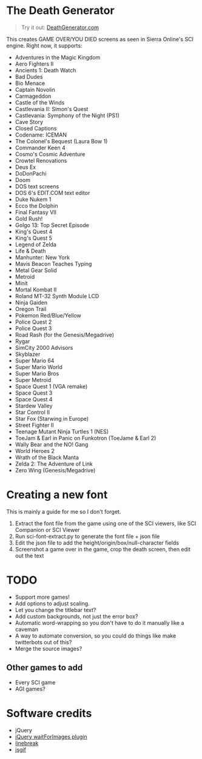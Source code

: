 The Death Generator
=============================

> Try it out: [DeathGenerator.com](http://deathgenerator.com)

This creates GAME OVER/YOU DIED screens as seen in Sierra Online's SCI engine.
Right now, it supports:

* Adventures in the Magic Kingdom
* Aero Fighters II
* Ancients 1: Death Watch
* Bad Dudes
* Bio Menace
* Captain Novolin
* Carmageddon
* Castle of the Winds
* Castlevania II: Simon's Quest
* Castlevania: Symphony of the Night (PS1)
* Cave Story
* Closed Captions
* Codename: ICEMAN
* The Colonel's Bequest (Laura Bow 1)
* Commander Keen 4
* Cosmo's Cosmic Adventure
* Crowtel Renovations
* Deus Ex
* DoDonPachi
* Doom
* DOS text screens
* DOS 6's EDIT.COM text editor
* Duke Nukem 1
* Ecco the Dolphin
* Final Fantasy VII
* Gold Rush!
* Golgo 13: Top Secret Episode
* King's Quest 4
* King's Quest 5
* Legend of Zelda
* Life & Death
* Manhunter: New York
* Mavis Beacon Teaches Typing
* Metal Gear Solid
* Metroid
* Minit
* Mortal Kombat II
* Roland MT-32 Synth Module LCD
* Ninja Gaiden
* Oregon Trail
* Pokemon Red/Blue/Yellow
* Police Quest 2
* Police Quest 3
* Road Rash (for the Genesis/Megadrive)
* Rygar
* SimCity 2000 Advisors
* Skyblazer
* Super Mario 64
* Super Mario World
* Super Mario Bros
* Super Metroid
* Space Quest 1 (VGA remake)
* Space Quest 3
* Space Quest 4
* Stardew Valley
* Star Control II
* Star Fox (Starwing in Europe)
* Street Fighter II
* Teenage Mutant Ninja Turtles 1 (NES)
* ToeJam & Earl in Panic on Funkotron (ToeJame & Earl 2)
* Wally Bear and the NO! Gang
* World Heroes 2
* Wrath of the Black Manta
* Zelda 2: The Adventure of Link
* Zero Wing (Genesis/Megadrive)

Creating a new font
===================

This is mainly a guide for me so I don't forget.

1. Extract the font file from the game using one of the SCI viewers, like SCI Companion or SCI Viewer
2. Run sci-font-extract.py to generate the font file + json file
3. Edit the json file to add the height/origin/box/null-character fields
4. Screenshot a game over in the game, crop the death screen, then edit out the text

TODO
====

* Support more games!
* Add options to adjust scaling.
* Let you change the titlebar text?
* Add custom backgrounds, not just the error box?
* Automatic word-wrapping so you don't have to do it manually like a caveman
* A way to automate conversion, so you could do things like make twitterbots out of this?
* Merge the source images?

Other games to add
------------------
* Every SCI game
* AGI games?

Software credits
================
* jQuery
* [jQuery waitForImages plugin](https://github.com/alexanderdickson/waitForImages)
* [linebreak](https://github.com/devongovett/linebreak)
* [jsgif](https://github.com/antimatter15/jsgif)
